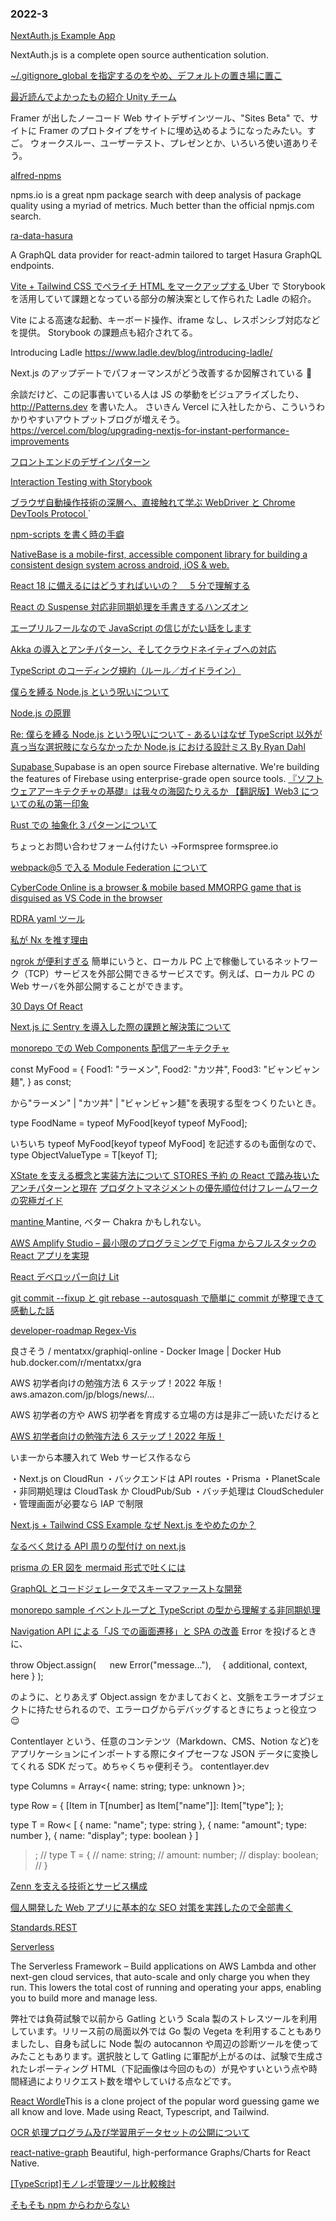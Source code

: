 ### 2022-3

[ NextAuth.js Example App ](https://github.com/nextauthjs/next-auth-example)

NextAuth.js is a complete open source authentication solution.

[ ~/.gitignore_global を指定するのをやめ、デフォルトの置き場に置こ ](https://zenn.dev/qnighy/articles/1a756f2857dc20)

[ 最近読んでよかったもの紹介 Unity チーム ](https://note.com/reality_eng/n/nd95f6bbe2ed5)

Framer が出したノーコード Web サイトデザインツール、"Sites Beta" で、サイトに Framer のプロトタイプをサイトに埋め込めるようになったみたい。すご。
ウォークスルー、ユーザーテスト、プレゼンとか、いろいろ使い道ありそう。

[ alfred-npms ](https://github.com/sindresorhus/alfred-npms)

npms.io is a great npm package search with deep analysis of package quality using a myriad of metrics. Much better than the official npmjs.com search.

[ ra-data-hasura ](https://github.com/hasura/ra-data-hasura)

A GraphQL data provider for react-admin tailored to target Hasura GraphQL endpoints.

[ Vite + Tailwind CSS でペライチ HTML をマークアップする ](https://zenn.dev/mottox2/articles/vite-tailwind)
Uber で Storybook を活用していて課題となっている部分の解決案として作られた Ladle の紹介。

Vite による高速な起動、キーボード操作、iframe なし、レスポンシブ対応などを提供。
Storybook の課題点も紹介されてる。

Introducing Ladle https://www.ladle.dev/blog/introducing-ladle/

Next.js のアップデートでパフォーマンスがどう改善するか図解されている 👀

余談だけど、この記事書いている人は JS の挙動をビジュアライズしたり、http://Patterns.dev を書いた人。
さいきん Vercel に入社したから、こういうわかりやすいアウトプットブログが増えそう。
https://vercel.com/blog/upgrading-nextjs-for-instant-performance-improvements

[ フロントエンドのデザインパターン ](https://zenn.dev/morinokami/books/learning-patterns-1/viewer)

[ Interaction Testing with Storybook ](https://storybook.js.org/blog/interaction-testing-with-storybook/)

[ ブラウザ自動操作技術の深層へ、直接触れて学ぶ WebDriver と Chrome DevTools Protocol ](https://speakerdeck.com/hgsgtk/webdriver-cdp-using-php)`

[ npm-scripts を書く時の手癖 ](https://www.mizdra.net/entry/2022/03/24/093000)

[ NativeBase is a mobile-first, accessible component library for building a consistent design system across android, iOS & web. ](https://github.com/GeekyAnts/NativeBase)

[ React 18 に備えるにはどうすればいいの？　 5 分で理解する ](https://qiita.com/uhyo/items/bbc22022fe846fd2b763?utm_content=buffer07b6e&utm_medium=social&utm_source=twitter.com&utm_campaign=buffer)

[ React の Suspense 対応非同期処理を手書きするハンズオン ](https://zenn.dev/uhyo/books/react-concurrent-handson)

[ エープリルフールなので JavaScript の信じがたい話をします ](https://qiita.com/suin/items/461c096bef318a259c80)

[ Akka の導入とアンチパターン、そしてクラウドネイティブへの対応 ](https://codezine.jp/article/detail/14207)

[ TypeScript のコーディング規約（ルール／ガイドライン） ](https://maku.blog/p/avssq37/)

[ 僕らを縛る Node.js という呪いについて ](https://d.potato4d.me/entry/20220405-nodejs/)

[ Node.js の原罪 ](https://yosuke-furukawa.hatenablog.com/entry/2022/04/08/111651)

[ Re: 僕らを縛る Node.js という呪いについて - あるいはなぜ TypeScript 以外が真っ当な選択肢にならなかったか ](https://zenn.dev/mizchi/articles/todays-javascript)
[ Node.js における設計ミス By Ryan Dahl ](https://yosuke-furukawa.hatenablog.com/entry/2018/06/07/080335)

[ Supabase ](https://github.com/supabase/supabase)
Supabase is an open source Firebase alternative. We're building the features of Firebase using enterprise-grade open source tools.
[ 『ソフトウェアアーキテクチャの基礎』は我々の海図たりえるか ](https://zenn.dev/okunokentaro/articles/01g08xzr246r7p8336m57amkpn)
[ 【翻訳版】Web3 についての私の第一印象 ](https://ishicoro.substack.com/p/web3?r=afypl&s=w&utm_campaign=post&utm_medium=web)

[ Rust での 抽象化 3 パターンについて ](https://zenn.dev/j5ik2o/articles/045737392958a3)

ちょっとお問い合わせフォーム付けたい
→Formspree
formspree.io

[ webpack@5 で入る Module Federation について ](https://blog.hiroppy.me/entry/module-federation)

[ CyberCode Online is a browser & mobile based MMORPG game that is disguised as VS Code in the browser ](https://github.com/DexterHuang/CyberCodeOnline)

[ RDRA yaml ツール](https://github.com/tango238/rdra)

[ 私が Nx を推す理由 ](https://qiita.com/aiji42/items/ecfdbb20d02aa5b1daef)

[ ngrok が便利すぎる](https://qiita.com/mininobu/items/b45dbc70faedf30f484e)
簡単にいうと、ローカル PC 上で稼働しているネットワーク（TCP）サービスを外部公開できるサービスです。例えば、ローカル PC の Web サーバを外部公開することができます。

[30 Days Of React ](https://github.com/Asabeneh/30-Days-Of-React)

[ Next.js に Sentry を導入した際の課題と解決策について](https://note.com/tabelog_frontend/n/n7f6822ae0c0d)

[monorepo での Web Components 配信アーキテクチャ ](https://tech.classi.jp/entry/2022/04/14/120000)

const MyFood = {
Food1: "ラーメン",
Food2: "カツ丼",
Food3: "ビャンビャン麺",
} as const;

から"ラーメン" | "カツ丼" | "ビャンビャン麺"を表現する型をつくりたいとき。

type FoodName = typeof MyFood[keyof typeof MyFood];

いちいち typeof MyFood[keyof typeof MyFood] を記述するのも面倒なので、
type ObjectValueType<T> = T[keyof T];

[XState を支える概念と実装方法について ](https://tech.hey.jp/entry/2022/04/14/105719)
[ STORES 予約 の React で踏み抜いたアンチパターンと現在](https://tech.hey.jp/entry/2021/12/02/100342)
[ プロダクトマネジメントの優先順位付けフレームワークの究極ガイド](https://zenn.dev/pm_translate/articles/054e6e384062f4)

[ mantine ](https://github.com/mantinedev/mantine/)
Mantine, ベター Chakra かもしれない。

[ AWS Amplify Studio – 最小限のプログラミングで Figma からフルスタックの React アプリを実現 ](https://aws.amazon.com/jp/blogs/news/aws-amplify-studio-figma-to-fullstack-react-app-with-minimal-programming/)

[ React デベロッパー向け Lit](https://codelabs.developers.google.com/codelabs/lit-2-for-react-devs?hl=ja#0)

[git commit --fixup と git rebase --autosquash で簡単に commit が整理できて感動した話 ](https://reboooot.net/post/git-commit-fixup/)

[ developer-roadmap ](https://github.com/kamranahmedse/developer-roadmap)
[ Regex-Vis](https://github.com/Bowen7/regex-vis)

良さそう / mentatxx/graphiql-online - Docker Image | Docker Hub hub.docker.com/r/mentatxx/gra

AWS 初学者向けの勉強方法 6 ステップ！2022 年版！
aws.amazon.com/jp/blogs/news/…

AWS 初学者の方や AWS 初学者を育成する立場の方は是非ご一読いただけると

[ AWS 初学者向けの勉強方法 6 ステップ！2022 年版！](https://aws.amazon.com/jp/blogs/news/2022-aws-beginner-learning/)

いま一から本腰入れて Web サービス作るなら

・Next.js on CloudRun
・バックエンドは API routes
・Prisma
・PlanetScale
・非同期処理は CloudTask か CloudPub/Sub
・バッチ処理は CloudScheduler
・管理画面が必要なら IAP で制限

[ Next.js + Tailwind CSS Example
](https://github.com/lukef7fywmrp/netflix-redesign)
[ なぜ Next.js をやめたのか？](https://tech.hello.ai/entry/2022/04/20/173931)

[なるべく怠ける API 周りの型付け on next.js ](https://zenn.dev/terrierscript/articles/2022-04-19-lazy-next-js-api)

[prisma の ER 図を mermaid 形式で吐くには ](https://zenn.dev/terrierscript/articles/2022-03-25-prisma-er-mermaid)

[GraphQL とコードジェレータでスキーマファーストな開発 ](https://zenn.dev/akhr_s/articles/99451236075373)

[ monorepo sample ](https://github.com/tokuda109/pnpm-turborepo-comp-project)
[イベントループと TypeScript の型から理解する非同期処理 ](https://zenn.dev/mizchi/articles/understanding-promise-by-ts-eventloop)

[ Navigation API による「JS での画面遷移」と SPA の改善](https://blog.jxck.io/entries/2022-04-22/navigation-api.html)
Error を投げるときに、

throw Object.assign(
　 new Error("message..."),
　{ additional, context, here }
);

のように、とりあえず Object.assign をかましておくと、文脈をエラーオブジェクトに持たせられるので、エラーログからデバッグするときにちょっと役立つ 😌

Contentlayer という、任意のコンテンツ（Markdown、CMS、Notion など)をアプリケーションにインポートする際にタイプセーフな JSON データに変換してくれる SDK だって。めちゃくちゃ便利そう。
contentlayer.dev

type Columns = Array<{ name: string; type: unknown }>;

type Row<T extends Columns> = {
[Item in T[number] as Item["name"]]: Item["type"];
};

type T = Row<
[
{ name: "name"; type: string },
{ name: "amount"; type: number },
{ name: "display"; type: boolean }
]

> ;
> // type T = {
> // name: string;
> // amount: number;
> // display: boolean;
> // }

[ Zenn を支える技術とサービス構成](https://zenn.dev/catnose99/articles/zenn-dev-stack)

[個人開発した Web アプリに基本的な SEO 対策を実践したので全部書く ](https://qiita.com/yuno_miyako/items/6e5ffa31800e05781e7c)

[Standards.REST ](https://standards.rest/)

[Serverless ](https://github.com/serverless/serverless)

The Serverless Framework – Build applications on AWS Lambda and other next-gen cloud services, that auto-scale and only charge you when they run. This lowers the total cost of running and operating your apps, enabling you to build more and manage less.

弊社では負荷試験で以前から Gatling という Scala 製のストレスツールを利用しています。リリース前の局面以外では Go 製の Vegeta を利用することもありましたし、自身も試しに Node 製の autocannon や周辺の診断ツールを使ってみたこともあります。選択肢として Gatling に軍配が上がるのは、試験で生成されたレポーティング HTML（下記画像は今回のもの）が見やすいという点や時間経過によりリクエスト数を増やしていける点などです。

[ React Wordle](https://github.com/cwackerfuss/react-wordle)This is a clone project of the popular word guessing game we all know and love. Made using React, Typescript, and Tailwind.

[ OCR 処理プログラム及び学習用データセットの公開について ](https://lab.ndl.go.jp/news/2022/2022-04-25/)

[ react-native-graph](https://github.com/margelo/react-native-graph)
Beautiful, high-performance Graphs/Charts for React Native.

[[TypeScript]モノレポ管理ツール比較検討 ](https://zenn.dev/okmttdhr/articles/96506133e4efa0)

[ そもそも npm からわからない](https://zenn.dev/antez/articles/a9d9d12178b7b2)
[ ]()
[ ]()
[ ]()
[ ]()
[ ]()
